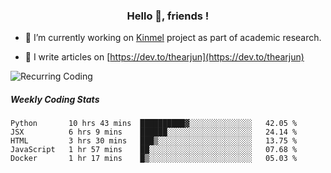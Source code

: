 <h3 align="center">Hello 👋, friends !</h3>

- 🔭 I’m currently working on [Kinmel](https://github.com/thearjun/kinmel) project as part of academic research.

- 📝 I write articles on [https://dev.to/thearjun](https://dev.to/thearjun)

![Recurring Coding](https://i.ibb.co/Pr59J3x/cn0fspdwpg4a0wmlsnjr.webp)


##### Weekly Coding Stats
<!--START_SECTION:waka-->
```text
Python       10 hrs 43 mins  ██████████▓░░░░░░░░░░░░░░   42.05 % 
JSX          6 hrs 9 mins    ██████░░░░░░░░░░░░░░░░░░░   24.14 % 
HTML         3 hrs 30 mins   ███▒░░░░░░░░░░░░░░░░░░░░░   13.75 % 
JavaScript   1 hr 57 mins    ██░░░░░░░░░░░░░░░░░░░░░░░   07.68 % 
Docker       1 hr 17 mins    █▒░░░░░░░░░░░░░░░░░░░░░░░   05.03 % 
```
<!--END_SECTION:waka-->
